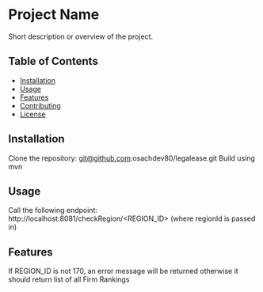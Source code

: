 # Project Name

Short description or overview of the project.

## Table of Contents

- [Installation](#installation)
- [Usage](#usage)
- [Features](#features)
- [Contributing](#contributing)
- [License](#license)

## Installation

Clone the repository: git@github.com:osachdev80/legalease.git
Build using mvn

## Usage

Call the following endpoint: http://localhost:8081/checkRegion/<REGION_ID>
(where regionId is passed in)

## Features
If REGION_ID is not 170, an error message will be returned otherwise it should return list of all Firm Rankings


